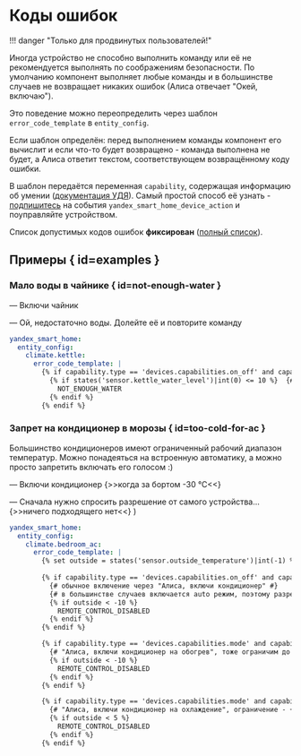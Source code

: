 # Коды ошибок
!!! danger "Только для продвинутых пользователей!"

Иногда устройство не способно выполнить команду или её не рекомендуется выполнять по соображениям безопасности. 
По умолчанию компонент выполняет любые команды и в большинстве случаев не возвращает никаких ошибок (Алиса отвечает "Окей, включаю").
 
Это поведение можно переопределить через шаблон `error_code_template` в `entity_config`. 

Если шаблон определён: перед выполнением команды компонент его вычислит и если что-то будет возвращено - команда выполнена не будет, а Алиса ответит текстом, соответствующем возвращённому коду ошибки.

В шаблон передаётся переменная `capability`, содержащая информацию об умении ([документация УДЯ](https://yandex.ru/dev/dialogs/smart-home/doc/reference/post-action.html)). 
Самый простой способ её узнать - [подпишитесь](https://my.home-assistant.io/redirect/developer_events/) на события `yandex_smart_home_device_action` и поуправляйте устройством. 

Список допустимых кодов ошибок **фиксирован** ([полный список](https://yandex.ru/dev/dialogs/smart-home/doc/concepts/response-codes.html)).

## Примеры { id=examples }

### Мало воды в чайнике { id=not-enough-water }
— Включи чайник

— Ой, недостаточно воды. Долейте её и повторите команду

```yaml
yandex_smart_home:
  entity_config:
    climate.kettle:
      error_code_template: |
        {% if capability.type == 'devices.capabilities.on_off' and capability.state.instance == 'on' and capability.state.value %}
          {% if states('sensor.kettle_water_level')|int(0) <= 10 %}  {# сенсор с уровнем воды в чайнике (в процентах) #}
            NOT_ENOUGH_WATER 
          {% endif %}
        {% endif %}

```

### Запрет на кондиционер в морозы { id=too-cold-for-ac }
Большинство кондиционеров имеют ограниченный рабочий диапазон температур. Можно понадеяться на встроенную автоматику, а можно просто запретить включать его голосом :)


— Включи кондиционер {>>когда за бортом -30 °C<<}

— Сначала нужно спросить разрешение от самого устройства... {>>ничего подходящего нет<<}
)
```yaml
yandex_smart_home:
  entity_config:
    climate.bedroom_ac:
      error_code_template: |
        {% set outside = states('sensor.outside_temperature')|int(-1) %} {# температура за бортом: из интеграции narodmon или прогноза погоды #}
        
        {% if capability.type == 'devices.capabilities.on_off' and capability.state.instance == 'on' and capability.state.value %}
          {# обычное включение через "Алиса, включи кондиционер" #}
          {# в большинстве случаев включается auto режим, поэтому разрешим включение до -10 °C #}
          {% if outside < -10 %}
            REMOTE_CONTROL_DISABLED
          {% endif %}
        {% endif %}

        {% if capability.type == 'devices.capabilities.mode' and capability.state.instance == 'thermostat' and capability.state.value == 'heat' %}
          {# "Алиса, включи кондиционер на обогрев", тоже ограничим до -10 °C #}
          {% if outside < -10 %}
            REMOTE_CONTROL_DISABLED
          {% endif %}
        {% endif %}

        {% if capability.type == 'devices.capabilities.mode' and capability.state.instance == 'thermostat' and capability.state.value == 'cool' %}
          {# "Алиса, включи кондиционер на охлаждение", ограничение - +5 °C #}
          {% if outside < 5 %}
            REMOTE_CONTROL_DISABLED
          {% endif %}
        {% endif %}
```
